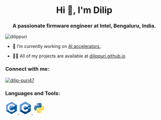 <h1 align="center">Hi 👋, I'm Dilip</h1>
<h3 align="center">A passionate firmware engineer at Intel, Bengaluru, India.</h3>

<p align="left"> <img src="https://komarev.com/ghpvc/?username=dilippuri&label=Profile%20views&color=0e75b6&style=flat" alt="dilippuri" /> </p>

- 🔭 I’m currently working on [AI accelerators.](https://ai.intel.com/)

- 👨‍💻 All of my projects are available at [dilippuri.github.io](https://dilippuri.github.io/)

<h3 align="left">Connect with me:</h3>
<p align="left">
<a href="https://linkedin.com/in/dilip-puri47" target="blank"><img align="center" src="https://raw.githubusercontent.com/rahuldkjain/github-profile-readme-generator/master/src/images/icons/Social/linked-in-alt.svg" alt="dilip-puri47" height="30" width="40" /></a>
</p>

<h3 align="left">Languages and Tools:</h3>
<p align="left"> <a href="https://www.cprogramming.com/" target="_blank" rel="noreferrer"> <img src="https://raw.githubusercontent.com/devicons/devicon/master/icons/c/c-original.svg" alt="c" width="40" height="40"/> </a> <a href="https://www.w3schools.com/cpp/" target="_blank" rel="noreferrer"> <img src="https://raw.githubusercontent.com/devicons/devicon/master/icons/cplusplus/cplusplus-original.svg" alt="cplusplus" width="40" height="40"/> </a> <a href="https://www.python.org" target="_blank" rel="noreferrer"> <img src="https://raw.githubusercontent.com/devicons/devicon/master/icons/python/python-original.svg" alt="python" width="40" height="40"/> </a> </p>
